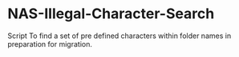 # NAS-Illegal-Character-Search
Script To find a set of pre defined characters within folder names in preparation for migration.
